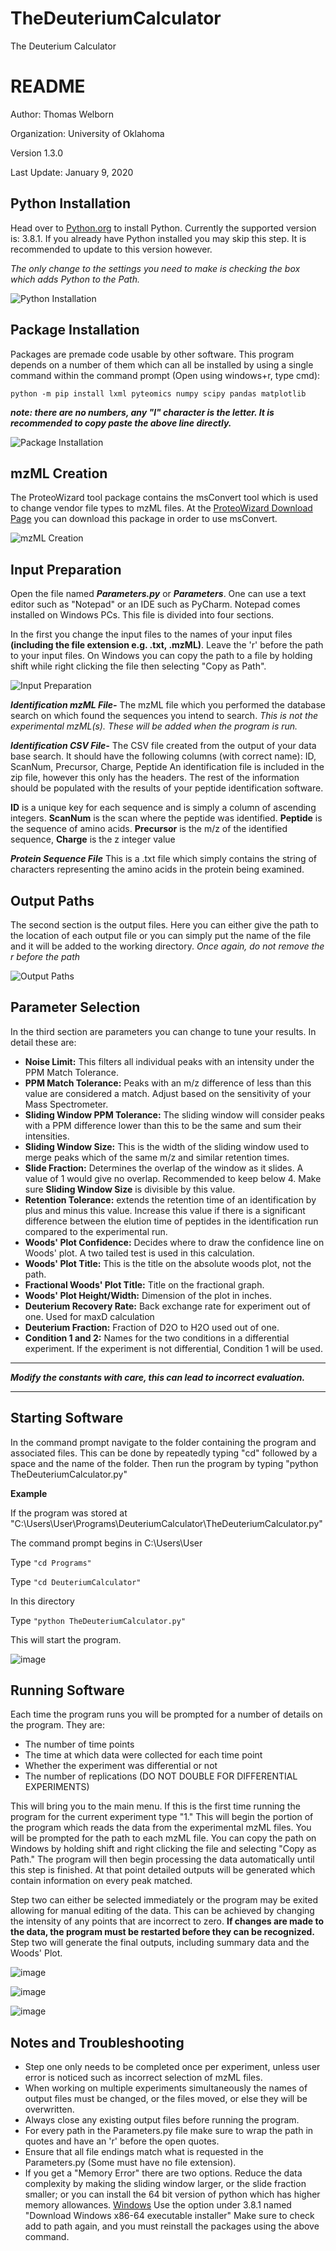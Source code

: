 # TheDeuteriumCalculator
The Deuterium Calculator
# README
Author: Thomas Welborn

Organization: University of Oklahoma

Version 1.3.0 

Last Update: January 9, 2020

## Python Installation
Head over to <a href="https://www.python.org/downloads/">Python.org</a> to install Python. Currently the supported version is: 3.8.1. 
If you already have Python installed you may skip this step. It is recommended to update to this version however.

*The only change to the settings you need to make is checking the box which adds Python to the Path.*

![Python Installation](https://user-images.githubusercontent.com/113057688/198900589-3bbd4764-30ff-4d0d-848c-157e9f187509.png)

## Package Installation
Packages are premade code usable by other software. This program depends on a number of them which can all be installed by using a single command within the command prompt (Open using windows+r, type cmd):

`python -m pip install lxml pyteomics numpy scipy pandas matplotlib`

_**note: there are no numbers, any "l" character is the letter. It is recommended to copy paste the above line directly.**_

![Package Installation](https://user-images.githubusercontent.com/113057688/198900629-00472f6c-420a-4a80-a988-c36f89b77cc3.png)

## mzML Creation
The ProteoWizard tool package contains the msConvert tool which is used to change vendor file types to mzML files. At the 
<a href=http://proteowizard.sourceforge.net/download.html>ProteoWizard Download Page</a> you can download this package in order to use msConvert.

![mzML Creation](https://user-images.githubusercontent.com/113057688/198900659-440a4e3a-b4cf-491c-94c7-b4bc9a7e2286.png)

## Input Preparation
Open the file named _**Parameters.py**_ or _**Parameters**_. One can use a text editor such as "Notepad" or an IDE such as PyCharm. Notepad comes installed on Windows PCs. This file is divided into four sections.

In the first you change the input files to the names of your input files **(including the file extension e.g. .txt, .mzML)**.
Leave the 'r' before the path to your input files. On Windows you can copy the path to a file by holding shift while right clicking the file then selecting "Copy as Path".

![Input Preparation](https://user-images.githubusercontent.com/113057688/198900665-d18e496c-0ba4-4d6f-b0fe-33426697f12c.png)

_**Identification mzML File-**_ The mzML file which you performed the database search on which found the sequences you intend to search.
*This is not the experimental mzML(s). These will be added when the program is run.*

_**Identification CSV File-**_ The CSV file created from the output of your data base search. It should have the following columns (with correct name): ID, ScanNum, Precursor, Charge, Peptide
An identification file is included in the zip file, however this only has the headers. The rest of the information should be populated with the results of your peptide identification software. 

**ID** is a unique key for each sequence and is simply a column of ascending integers. 
**ScanNum** is the scan where the peptide was identified. 
**Peptide** is the sequence of amino acids.
**Precursor** is the m/z of the identified sequence, 
**Charge** is the z integer value

_**Protein Sequence File**_ This is a .txt file which simply contains the string of characters representing the amino acids in the protein being examined.

## Output Paths
The second section is the output files. Here you can either give the path to the location of each output file or you can simply put the name of the file and it will be added to the working directory.
*Once again, do not remove the r before the path*

![Output Paths](https://user-images.githubusercontent.com/113057688/198900687-402cfd0e-6f25-49df-b7d8-63592265abf5.png)

## Parameter Selection
In the third section are parameters you can change to tune your results. In detail these are:

* **Noise Limit:** This filters all individual peaks with an intensity under the PPM Match Tolerance.
* **PPM Match Tolerance:** Peaks with an m/z difference of less than this value are considered a match. Adjust based on the sensitivity of your Mass Spectrometer.
* **Sliding Window PPM Tolerance:** The sliding window will consider peaks with a PPM difference lower than this to be the same and sum their intensities.
* **Sliding Window Size:** This is the width of the sliding window used to merge peaks which of the same m/z and similar retention times. 
* **Slide Fraction:** Determines the overlap of the window as it slides. A value of 1 would give no overlap. Recommended to keep below 4. Make sure <strong>Sliding Window Size</strong> is divisible by this value.
* **Retention Tolerance:** extends the retention time of an identification by plus and minus this value. Increase this value if there is a significant difference between the elution time of peptides in the identification run compared to the experimental run. 
* **Woods' Plot Confidence:** Decides where to draw the confidence line on Woods' plot. A two tailed test is used in this calculation.
* **Woods' Plot Title:** This is the title on the absolute woods plot, not the path.
* **Fractional Woods' Plot Title:** Title on the fractional graph.
* **Woods' Plot Height/Width:** Dimension of the plot in inches.
* **Deuterium Recovery Rate:** Back exchange rate for experiment out of one. Used for maxD calculation
* **Deuterium Fraction:** Fraction of D2O to H2O used out of one. 
* **Condition 1 and 2:** Names for the two conditions in a differential experiment. If the experiment is not differential, Condition 1 will be used. 

***
_**Modify the constants with care, this can lead to incorrect evaluation.**_
***

## Starting Software
In the command prompt navigate to the folder containing the program and associated files. This can be done by repeatedly typing "cd" followed by a space and the name of the folder. Then run the program by typing "python TheDeuteriumCalculator.py"

**Example**

If the program was stored at "C:\Users\User\Programs\DeuteriumCalculator\TheDeuteriumCalculator.py"

The command prompt begins in C:\Users\User

Type `"cd Programs"`

Type `"cd DeuteriumCalculator"`

In this directory

Type `"python TheDeuteriumCalculator.py"`

This will start the program.

![image](https://user-images.githubusercontent.com/113057688/207710156-c318436c-2cf9-469c-840a-4844fc85b5e8.png)


## Running Software
Each time the program runs you will be prompted for a number of details on the program. They are:

* The number of time points
* The time at which data were collected for each time point
* Whether the experiment was differential or not
* The number of replications (DO NOT DOUBLE FOR DIFFERENTIAL EXPERIMENTS)

This will bring you to the main menu. If this is the first time running the program for the current experiment type "1." This will begin the portion of the program which reads the data from the experimental mzML files.
You will be prompted for the path to each mzML file. You can copy the path on Windows by holding shift and right clicking the file and selecting "Copy as Path." The program will then begin processing the data automatically until this step is finished.
At that point detailed outputs will be generated which contain information on every peak matched. 

Step two can either be selected immediately or the program may be exited allowing for manual editing of the data. This can be achieved by changing the intensity of any points that are incorrect to zero. 
**If changes are made to the data, the program must be restarted before they can be recognized.** Step two will generate the final outputs, including summary data and the Woods' Plot. 

![image](https://user-images.githubusercontent.com/113057688/207710217-beb2ff87-e9ae-4db2-a861-6236c6343d74.png)

![image](https://user-images.githubusercontent.com/113057688/207710237-04a2dafe-2c84-4a00-878e-f2a5e6f5a6d5.png)

![image](https://user-images.githubusercontent.com/113057688/207710251-1f54cd70-ef2c-411f-8ff0-dc3135067aa2.png)

## Notes and Troubleshooting
* Step one only needs to be completed once per experiment, unless user error is noticed such as incorrect selection of mzML files.
* When working on multiple experiments simultaneously the names of output files must be changed, or the files moved, or else they will be overwritten.
* Always close any existing output files before running the program. 
* For every path in the Parameters.py file make sure to wrap the path in quotes and have an 'r' before the open quotes.
* Ensure that all file endings match what is requested in the Parameters.py (Some must have no file extension).
* If you get a "Memory Error" there are two options. Reduce the data complexity by making the sliding window larger, or the slide fraction smaller; or you can
install the 64 bit version of python which has higher memory allowances. <a href="https://www.python.org/downloads/windows/">Windows</a>
Use the option under 3.8.1 named "Download Windows x86-64 executable installer" Make sure to check add to path again, and you must 
reinstall the packages using the above command.
